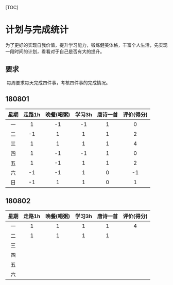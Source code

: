[TOC]



# 计划与完成统计

​	为了更好的实现自我价值，提升学习能力，锻炼健美体格，丰富个人生活，先实现一段时间的计划，看看对于自己是否有大的提升。





## 要求

​	每周要求每天完成四件事，考核四件事的完成情况。

## 180801

| 星期 | 走路1h | 晚餐(喝粥) | 学习3h | 唐诗一首 | 评价(得分) |
| :--: | :----: | :--------: | :----: | :------: | :--------: |
|  一  |   1    |     -1     |   -1   |    1     |     0      |
|  二  |   -1   |     1      |   1    |    1     |     2      |
|  三  |   1    |     1      |   1    |    1     |     4      |
|  四  |   1    |     -1     |   -1   |    1     |     0      |
|  五  |   1    |     -1     |   1    |    1     |     2      |
|  六  |   -1   |     -1     |   1    |    0     |     -1     |
|  日  |   -1   |     1      |   1    |    0     |     1      |



## 180802

| 星期 | 走路1h | 晚餐(喝粥) | 学习3h | 唐诗一首 | 评价(得分) |
| :--: | :----: | :--------: | :----: | :------: | :--------: |
|  一  |   1    |  1   |  1   |    1     |     4      |
|  二  | 1 | 1 | 1 | 1 |     |
|  三  |    |       |     |       |     |
|  四  |     |       |   |      |        |
|  五  |     |       |     |     |        |
|  六  |     |       |     |   |        |